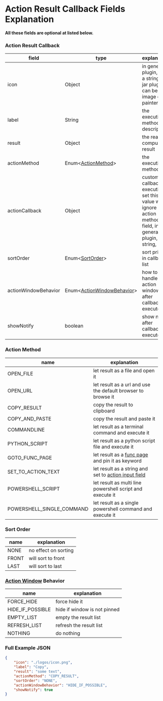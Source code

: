 # Action Result Callback Fields Explanation

**All these fields are optional at listed below.**

### Action Result Callback

| field                | type                                                  | explanation                                                                                                     | example            |
|----------------------|-------------------------------------------------------|-----------------------------------------------------------------------------------------------------------------|--------------------|
| icon                 | Object                                                | in general plugin, it is a string, in jar plugin, it can be image or painter                                    | ./logos/icon.png   |
| label                | String                                                | the execution method description                                                                                | "Copy"             |
| result               | Object                                                | the real computed result                                                                                        |                    |
| actionMethod         | Enum<[ActionMethod](#action-method)>                  | the execution method                                                                                            | "COPY_RESULT"      |
| actionCallback       | Object                                                | customize callback execution, set this value will ignore action method field, in general plugin, it's a string, |                    |
| sortOrder            | Enum<[SortOrder](#sort-order)>                        | sort priority in callback list                                                                                  | "NONE"             |
| actionWindowBehavior | Enum<[ActionWindowBehavior](#action-window-behavior)> | how to handle action window after callback executed                                                             | "HIDE_IF_POSSIBLE" |
| showNotify           | boolean                                               | show notify after callback executed                                                                             | true               |

### Action Method

| name                      | explanation                                                                                             |
|---------------------------|---------------------------------------------------------------------------------------------------------|
| OPEN_FILE                 | let result as a file and open it                                                                        |
| OPEN_URL                  | let result as a url and use the default browser to browse it                                            |
| COPY_RESULT               | copy the result to clipboard                                                                            |
| COPY_AND_PASTE            | copy the result and paste it                                                                            |
| COMMANDLINE               | let result as a terminal command and execute it                                                         |
| PYTHON_SCRIPT             | let result as a python script file and execute it                                                       |
| GOTO_FUNC_PAGE            | let result as a [func page](conceptual_interpretation.md#func-page) and pin it as keyword               |
| SET_TO_ACTION_TEXT        | let result as a string and set to [action input field](conceptual_interpretation.md#action-input-field) |
| POWERSHELL_SCRIPT         | let result as multi line powershell script and execute it                                               |
| POWERSHELL_SINGLE_COMMAND | let result as a single powershell command and execute it                                                |

### Sort Order

| name  | explanation          |
|-------|----------------------|
| NONE  | no effect on sorting |
| FRONT | will sort to front   |
| LAST  | will sort to last    |

### [Action Window](conceptual_interpretation.md#action-window) Behavior

| name             | explanation                  |
|------------------|------------------------------|
| FORCE_HIDE       | force hide it                |
| HIDE_IF_POSSIBLE | hide if window is not pinned |
| EMPTY_LIST       | empty the result list        |
| REFRESH_LIST     | refresh the result list      |
| NOTHING          | do nothing                   |


### Full Example JSON

```json
{
    "icon": "./logos/icon.png",
    "label": "Copy",
    "result": "some text",
    "actionMethod": "COPY_RESULT",
    "sortOrder": "NONE",
    "actionWindowBehavior": "HIDE_IF_POSSIBLE",
    "showNotify": true
}
```
